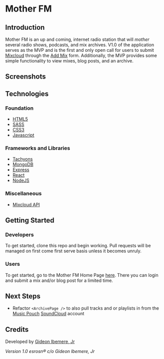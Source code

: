 # Mother FM

## Introduction

Mother FM is an up and coming, internet radio station that will _mother_ several radio shows, podcasts, and mix archives. V1.0 of the application serves as the MVP and is the first and only open call for users to submit [Mixcloud](https://mixcloud.com) through the [Add Mix](https://motherfm.netlify.com/create-mix) form. Additionally, the MVP provides some simple functionality to view mixes, blog posts, and an archive.

## Screenshots

## Technologies

### Foundation

- [HTML5](https://en.wikipedia.org/wiki/HTML)
- [SASS](https://sass-lang.com/)
- [CSS3](https://developer.mozilla.org/en-US/docs/Web/CSS/CSS3)
- [Javascript](https://www.javascript.com/)

### Frameworks and Libraries

- [Tachyons](https://tachyons.io/)
- [MongoDB](https://www.mongodb.com/)
- [Express](https://expressjs.com/)
- [React](https://reactjs.org/)
- [NodeJS](https://nodejs.org/en/)

### Miscellaneous

- [Mixcloud API](https://www.mixcloud.com/developers/)

## Getting Started

### Developers

To get started, clone this repo and begin working. Pull requests will be managed on first come first serve basis unless it becomes unruly.

### Users

To get started, go to the Mother FM Home Page [here](motherfm.netlify.com). There you can login and submit a mix and/or blog post for a limited time.

## Next Steps

- Refactor `<ArchivePage />` to also pull tracks and or playlists in from the [Music Pouch](https://www.soundcloud.com/themusicpouch) [SoundCloud](https://soundcloud.com) account

## Credits

Developed by [Gideon Ibemere, Jr](www.gideonjr.com)

_Version 1.0 esrosn&reg; c/o Gideon Ibemere, Jr_
